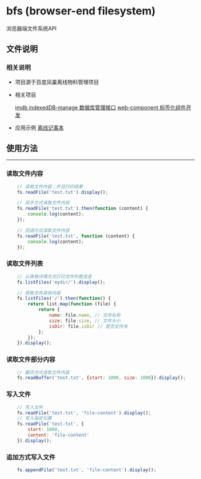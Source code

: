 bfs (browser-end filesystem)
===
浏览器端文件系统API

## 文件说明

### 相关说明
- 项目源于百度凤巢离线物料管理项目

- 相关项目

    [imdb indexedDB-manage 数据库管理接口](https://github.com/linkwisdom/imdb.git)
    [web-component 标签化组件开发](https://github.com/linkwisdom/web-component.git)

- 应用示例
    [离线记事本](http://liandong.org/bfs/)


## 使用方法
-----

### 读取文件内容

```js
    // 读取文件内容；并且打印结果
    fs.readFile('test.txt').display();

    // 异步方式读取文件内容
    fs.readFile('test.txt').then(function (content) {
        console.log(content);
    });

    // 回调方式读取文件内容
    fs.readFile('test.txt', function (content) {
        console.log(content);
    });
```

### 读取文件列表
```js
    // 以表格详情方式打印文件列表信息
    fs.listFiles('mydir/').display();

    // 获取文件具体内容
    fs.listFiles('/').then(function() {
        return list.map(function (file) {
            return {
                name: file.name, // 文件名称
                size: file.size, // 文件大小
                isDir: file.isDir // 是否文件夹
            };
        });
    }).display();
```

### 读取文件部分内容
```js
    // 翻页方式读取文件内容
    fs.readBuffer('test.txt', {start: 1000, size: 1000}).display();
```

### 写入文件
```js
    // 写入文件
    fs.readFile('test.txt', 'file-content').display();
    // 写入指定位置
    fs.readFile('test.txt', {
        start: 1000,
        content: 'file-content'
    }).display();
```

### 追加方式写入文件

```js
    fs.appendFile('test.txt', 'file-content').display();
```